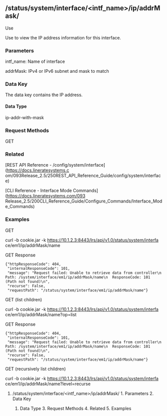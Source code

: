 ## /status/system/interface/<intf_name>/ip/addrMask/<addrmask/>

Use

Use to view the IP address information for this interface.

### Parameters

intf_name: Name of interface

addrMask: IPv4 or IPv6 subnet and mask to match

### Data Key

The data key contains the IP address.

#### Data Type

ip-addr-with-mask

### Request Methods

GET

### Related

[REST API Reference - /config/system/interface](https://docs.lineratesystems.c
om/093Release_2.5/250REST_API_Reference_Guide/config/system/interface)

[CLI Reference - Interface Mode Commands](https://docs.lineratesystems.com/093
Release_2.5/200CLI_Reference_Guide/Configure_Commands/Interface_Mode_Commands)

### Examples

GET

curl -b cookie.jar -k https://10.1.2.3:8443/lrs/api/v1.0/status/system/interfa
ce/em1/ip/addrMask/name

GET Response

    
    {"httpResponseCode": 404,
     "internalResponseCode": 101,
     "message": "Request failed: Unable to retrieve data from controller\n  Path: /system/interface/em1/ip/addrMask/name\n  ResponseCode: 101 (Path not found)\n",
     "recurse": False,
     "requestPath": "/status/system/interface/em1/ip/addrMask/name"}
    

GET (list children)

curl -b cookie.jar -k https://10.1.2.3:8443/lrs/api/v1.0/status/system/interfa
ce/em1/ip/addrMask/name?op=list

GET Response

    
    {"httpResponseCode": 404,
     "internalResponseCode": 101,
     "message": "Request failed: Unable to retrieve data from controller\n  Path: /system/interface/em1/ip/addrMask/name\n  ResponseCode: 101 (Path not found)\n",
     "recurse": False,
     "requestPath": "/status/system/interface/em1/ip/addrMask/name"}
    

GET (recursively list children)

curl -b cookie.jar -k https://10.1.2.3:8443/lrs/api/v1.0/status/system/interfa
ce/em1/ip/addrMask/name?level=recurse

  1. /status/system/interface/<intf_name>/ip/addrMask/<addrmask/>
    1. Parameters
    2. Data Key
      1. Data Type
    3. Request Methods
    4. Related
    5. Examples

